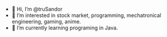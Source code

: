 - 👋 Hi, I’m @truSandor
- 👀 I’m interested in stock market, programming, mechatronical engineering, gaming, anime.
- 🌱 I’m currently learning programing in Java.

<!---
br0k1z0l1/br0k1z0l1 is a ✨ special ✨ repository because its `README.md` (this file) appears on your GitHub profile.
You can click the Preview link to take a look at your changes.
--->
